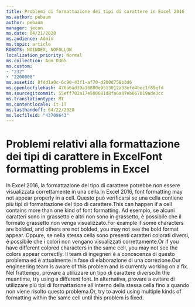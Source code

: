 ```yaml
---
title: Problemi di formattazione dei tipi di carattere in Excel 2016
ms.author: pebaum
author: pebaum
manager: jecon
ms.date: 04/21/2020
ms.audience: Admin
ms.topic: article
ROBOTS: NOINDEX, NOFOLLOW
localization_priority: Normal
ms.collection: Adm_O365
ms.custom:
- "232"
- "2200006"
ms.assetid: 8fdd1a0c-6c90-43f1-af70-d200d758b3d6
ms.openlocfilehash: 476a6ad39a16880e9513012a33efd4bec1f89efd
ms.sourcegitcommit: 55eff703a17e500681d8fa6a87eb067019ade3cc
ms.translationtype: MT
ms.contentlocale: it-IT
ms.lasthandoff: 04/22/2020
ms.locfileid: "43708643"
---
```

# <a name="font-formatting-problems-in-excel"></a><span data-ttu-id="992e4-102">Problemi relativi alla formattazione dei tipi di carattere in Excel</span><span class="sxs-lookup"><span data-stu-id="992e4-102">Font formatting problems in Excel</span></span>

<span data-ttu-id="992e4-103">In Excel 2016, la formattazione del tipo di carattere potrebbe non essere visualizzata correttamente in una cella.</span><span class="sxs-lookup"><span data-stu-id="992e4-103">In Excel 2016, font formatting may not appear properly in a cell.</span></span> <span data-ttu-id="992e4-104">Questo può verificarsi se una cella contiene più tipi di formattazione del tipo di carattere.</span><span class="sxs-lookup"><span data-stu-id="992e4-104">This can happen if a cell contains more than one kind of font formatting.</span></span> <span data-ttu-id="992e4-105">Ad esempio, se alcuni caratteri sono in grassetto e altri non sono in grassetto, è possibile che il formato grassetto non venga visualizzato.</span><span class="sxs-lookup"><span data-stu-id="992e4-105">For example if some characters are bolded, and others are not bolded, you may not see the bold format appear.</span></span> <span data-ttu-id="992e4-106">Oppure, se nella stessa cella sono presenti caratteri colorati diversi, è possibile che i colori non vengano visualizzati correttamente.</span><span class="sxs-lookup"><span data-stu-id="992e4-106">Or if you have different colored characters in the same cell, you may not see the colors appear correctly.</span></span> <span data-ttu-id="992e4-107">Il team di ingegneri è a conoscenza di questo problema ed è attualmente in fase di elaborazione di una correzione.</span><span class="sxs-lookup"><span data-stu-id="992e4-107">Our engineering team is aware of this problem and is currently working on a fix.</span></span> <span data-ttu-id="992e4-108">Nel frattempo, provare a utilizzare un tipo di carattere diverso.</span><span class="sxs-lookup"><span data-stu-id="992e4-108">In the meantime, try using a different font.</span></span> <span data-ttu-id="992e4-109">In alternativa, provare a evitare di utilizzare più tipi di formattazione all'interno della stessa cella fino a quando non viene risolto questo problema.</span><span class="sxs-lookup"><span data-stu-id="992e4-109">Or, try to avoid using multiple kinds of formatting within the same cell until this problem is fixed.</span></span>
  